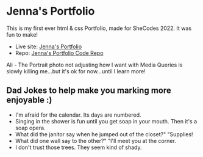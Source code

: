 # Jenna's Portfolio

This is my first ever html & css Portfolio, made for SheCodes 2022. It was fun to make!

- Live site: [Jenna's Portfolio](https://djjkc.github.io/)
- Repo: [Jenna's Portfolio Code Repo](https://github.com/djjkc/djjkc.github.io)

Ali - The Portrait photo not adjusting how I want with Media Queries is slowly killing me...but it's ok for now...until I learn more!


## Dad Jokes to help make you marking more enjoyable :)

- I'm afraid for the calendar. Its days are numbered.
- Singing in the shower is fun until you get soap in your mouth. Then it's a soap opera.
- What did the janitor say when he jumped out of the closet?" "Supplies!
- What did one wall say to the other?" "I'll meet you at the corner.
- I don't trust those trees. They seem kind of shady.
